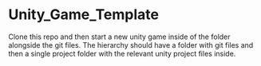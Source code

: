 # Unity_Game_Template
Clone this repo and then start a new unity game inside of the folder alongside the git files. The hierarchy should have a folder with git files and then a single project folder with the relevant unity project files inside.
